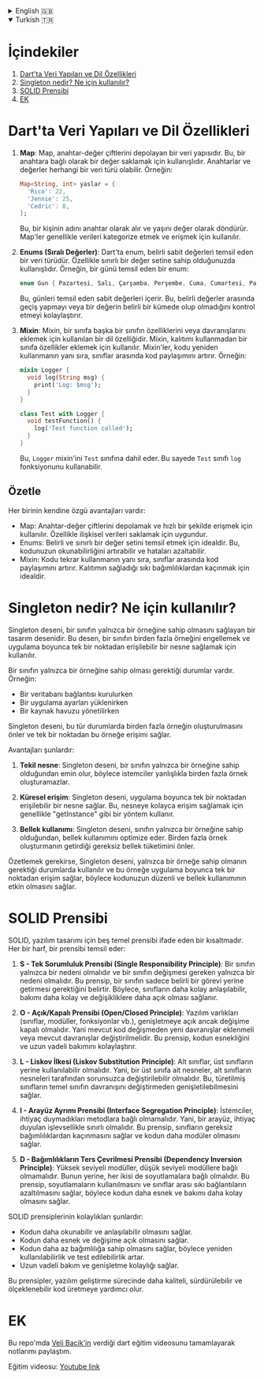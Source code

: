 <details>
    <summary>
        English 🇬🇧
    </summary>

# Contents
1. [Data Structures and Language Features in Dart](#data-structures-and-language-features-in-dart)
4. [What is a Singleton? What is it used for?](#what-is-a-singleton-what-is-it-used-for)
5. [SOLID Principle](#solid-principle)
6. [APPENDIX](#appendix)

# Data Structures and Language Features in Dart

1. **Map**: A Map is a data structure that stores key-value pairs. It is useful for storing a value associated with a key. Keys and values can be of any data type. For example:

    ```dart
    Map<String, int> ages = {
      'Rico': 22,
      'Jennie': 25,
      'Cedric': 8,
    };
    ```

    This takes a person's name as the key and returns their age as the value. Maps are often used for categorizing and accessing data efficiently.

2. **Enums**: In Dart, an enum is a data type that represents a fixed set of constant values. It is especially useful when you have a limited set of values. For example, an enum representing a day:

    ```dart
    enum Day { Monday, Tuesday, Wednesday, Thursday, Friday, Saturday, Sunday }
    ```

    This includes constant values representing the days. It makes it easy to switch between specific values or check if a value is part of a predefined set.

3. **Mixin**: A mixin is a language feature used to add properties or behaviors of another class to a class. It is used to add features to a class without using inheritance. Mixins enhance code reuse and increase code sharing among classes. For example:

    ```dart
    mixin Logger {
      void log(String msg) {
        print('Log: $msg');
      }
    }

    class Test with Logger {
      void testFunction() {
        log('Test function called');
      }
    }
    ```

    This includes the `Logger` mixin in the `Test` class. Thus, the `Test` class can use the `log` function.

## In Summary
   Each has its unique advantages:

- Map: Used to store and access key-value pairs quickly. It is particularly suitable for storing relational data.
- Enums: Ideal for representing a fixed and limited set of values. This can improve code readability and reduce errors.
- Mixin: Increases code sharing among classes without the tight coupling that inheritance brings, making it ideal for adding reusable code.

# What is a Singleton? What is it used for?
The Singleton pattern is a design pattern that ensures a class has only one instance and provides a global point of access to it. This pattern is used to prevent multiple instances of a class and to provide a single point of access to the object throughout the application.

There are situations where only one instance of a class is needed, such as:

- Establishing a database connection
- Loading application settings
- Managing a resource pool

The Singleton pattern prevents the creation of multiple instances and provides access to this single instance from a single point.

Its advantages include:

1. **Single instance**: Ensures that a class has only one instance, so clients do not accidentally create multiple instances.
   
2. **Global access**: Provides a single point of access to the object throughout the application, usually through a method like "getInstance".

3. **Memory usage**: Optimizes memory usage by ensuring only one instance of the class exists, preventing unnecessary memory consumption from creating multiple instances.

In summary, the Singleton pattern is used when only one instance is needed and provides a single point of access throughout the application, ensuring your code is organized and memory usage is efficient.

# SOLID Principle
SOLID is an acronym representing five principles of software design. Each letter stands for a principle:

1. **S - Single Responsibility Principle**: A class should have only one reason to change, meaning it should have only one job or responsibility. This makes classes easier to understand, maintain, and modify.

2. **O - Open/Closed Principle**: Software entities (classes, modules, functions, etc.) should be open for extension but closed for modification. This means new behavior can be added without modifying existing code, making the codebase more flexible and maintainable.

3. **L - Liskov Substitution Principle**: Subtypes must be substitutable for their base types. That is, objects of a superclass should be replaceable with objects of a subclass without affecting the correctness of the program. This ensures that derived classes extend the base class without changing its behavior.

4. **I - Interface Segregation Principle**: Clients should not be forced to depend on interfaces they do not use. An interface should only have methods that are necessary for the clients. This keeps classes focused and reduces dependencies, making the code more modular.

5. **D - Dependency Inversion Principle**: High-level modules should not depend on low-level modules. Both should depend on abstractions. This principle reduces the coupling between classes and makes the code more flexible and easier to maintain.

The benefits of SOLID principles are:

- They make the code more readable and understandable.
- They make the code more flexible and open to changes.
- They reduce dependencies, increasing reusability and testability.
- They facilitate long-term maintenance and extension of the codebase.

These principles help produce higher quality, sustainable, and scalable code during the software development process.

# APPENDIX
In this repo, I shared my notes after completing the Dart training video provided by [Veli Bacik](https://github.com/VB10).

Training video: [Youtube link](https://www.youtube.com/watch?v=H6NJHb5BJyE&ab_channel=HardwareAndro)

</details>

<details open>
    <summary>
        Turkish 🇹🇷
    </summary>

# İçindekiler
1. [Dart'ta Veri Yapıları ve Dil Özellikleri](#dartta-veri-yapıları-ve-dil-özellikleri)
4. [Singleton nedir? Ne için kullanılır?](#singleton-nedir-ne-için-kullanılır)
5. [SOLID Prensibi](#solid-prensibi)
6. [EK](#ek)

# Dart'ta Veri Yapıları ve Dil Özellikleri

1. **Map**: Map, anahtar-değer çiftlerini depolayan bir veri yapısıdır. Bu, bir anahtara bağlı olarak bir değer saklamak için kullanışlıdır. Anahtarlar ve değerler herhangi bir veri türü olabilir. Örneğin:

    ```dart
    Map<String, int> yaslar = {
      'Rico': 22,
      'Jennie': 25,
      'Cedric': 8,
    };
    ```

    Bu, bir kişinin adını anahtar olarak alır ve yaşını değer olarak döndürür. Map'ler genellikle verileri kategorize etmek ve erişmek için kullanılır.

2. **Enums (Sıralı Değerler)**: Dart'ta enum, belirli sabit değerleri temsil eden bir veri türüdür. Özellikle sınırlı bir değer setine sahip olduğunuzda kullanışlıdır. Örneğin, bir günü temsil eden bir enum:

    ```dart
    enum Gun { Pazartesi, Salı, Çarşamba, Perşembe, Cuma, Cumartesi, Pazar }
    ```

    Bu, günleri temsil eden sabit değerleri içerir. Bu, belirli değerler arasında geçiş yapmayı veya bir değerin belirli bir kümede olup olmadığını kontrol etmeyi kolaylaştırır.

3. **Mixin**: Mixin, bir sınıfa başka bir sınıfın özelliklerini veya davranışlarını eklemek için kullanılan bir dil özelliğidir. Mixin, kalıtımı kullanmadan bir sınıfa özellikler eklemek için kullanılır. Mixin'ler, kodu yeniden kullanmanın yanı sıra, sınıflar arasında kod paylaşımını artırır. Örneğin:

    ```dart
    mixin Logger {
      void log(String msg) {
        print('Log: $msg');
      }
    }

    class Test with Logger {
      void testFunction() {
        log('Test function called');
      }
    }
    ```

    Bu, `Logger` mixin'ini `Test` sınıfına dahil eder. Bu sayede `Test` sınıfı `log` fonksiyonunu kullanabilir.

## Özetle
   Her birinin kendine özgü avantajları vardır:

- Map: Anahtar-değer çiftlerini depolamak ve hızlı bir şekilde erişmek için kullanılır. Özellikle ilişkisel verileri saklamak için uygundur.
- Enums: Belirli ve sınırlı bir değer setini temsil etmek için idealdir. Bu, kodunuzun okunabilirliğini artırabilir ve hataları azaltabilir.
- Mixin: Kodu tekrar kullanmanın yanı sıra, sınıflar arasında kod paylaşımını artırır. Kalıtımın sağladığı sıkı bağımlılıklardan kaçınmak için idealdir.

# Singleton nedir? Ne için kullanılır?
Singleton deseni, bir sınıfın yalnızca bir örneğine sahip olmasını sağlayan bir tasarım desenidir. Bu desen, bir sınıfın birden fazla örneğini engellemek ve uygulama boyunca tek bir noktadan erişilebilir bir nesne sağlamak için kullanılır.

Bir sınıfın yalnızca bir örneğine sahip olması gerektiği durumlar vardır. Örneğin:

- Bir veritabanı bağlantısı kurulurken
- Bir uygulama ayarları yüklenirken
- Bir kaynak havuzu yönetilirken

Singleton deseni, bu tür durumlarda birden fazla örneğin oluşturulmasını önler ve tek bir noktadan bu örneğe erişimi sağlar.

Avantajları şunlardır:

1. **Tekil nesne**: Singleton deseni, bir sınıfın yalnızca bir örneğine sahip olduğundan emin olur, böylece istemciler yanlışlıkla birden fazla örnek oluşturamazlar.
   
2. **Küresel erişim**: Singleton deseni, uygulama boyunca tek bir noktadan erişilebilir bir nesne sağlar. Bu, nesneye kolayca erişim sağlamak için genellikle "getInstance" gibi bir yöntem kullanır.

3. **Bellek kullanımı**: Singleton deseni, sınıfın yalnızca bir örneğine sahip olduğundan, bellek kullanımını optimize eder. Birden fazla örnek oluşturmanın getirdiği gereksiz bellek tüketimini önler.

Özetlemek gerekirse, Singleton deseni, yalnızca bir örneğe sahip olmanın gerektiği durumlarda kullanılır ve bu örneğe uygulama boyunca tek bir noktadan erişim sağlar, böylece kodunuzun düzenli ve bellek kullanımının etkin olmasını sağlar.


# SOLID Prensibi
SOLID, yazılım tasarımı için beş temel prensibi ifade eden bir kısaltmadır. Her bir harf, bir prensibi temsil eder:

1. **S - Tek Sorumluluk Prensibi (Single Responsibility Principle)**: Bir sınıfın yalnızca bir nedeni olmalıdır ve bir sınıfın değişmesi gereken yalnızca bir nedeni olmalıdır. Bu prensip, bir sınıfın sadece belirli bir görevi yerine getirmesi gerektiğini belirtir. Böylece, sınıfların daha kolay anlaşılabilir, bakımı daha kolay ve değişikliklere daha açık olması sağlanır.

2. **O - Açık/Kapalı Prensibi (Open/Closed Principle)**: Yazılım varlıkları (sınıflar, modüller, fonksiyonlar vb.), genişletmeye açık ancak değişime kapalı olmalıdır. Yani mevcut kod değişmeden yeni davranışlar eklenmeli veya mevcut davranışlar değiştirilmelidir. Bu prensip, kodun esnekliğini ve uzun vadeli bakımını kolaylaştırır.

3. **L - Liskov İlkesi (Liskov Substitution Principle)**: Alt sınıflar, üst sınıfların yerine kullanılabilir olmalıdır. Yani, bir üst sınıfa ait nesneler, alt sınıfların nesneleri tarafından sorunsuzca değiştirilebilir olmalıdır. Bu, türetilmiş sınıfların temel sınıfın davranışını değiştirmeden genişletilebilmesini sağlar.

4. **I - Arayüz Ayrımı Prensibi (Interface Segregation Principle)**: İstemciler, ihtiyaç duymadıkları metodlara bağlı olmamalıdır. Yani, bir arayüz, ihtiyaç duyulan işlevsellikle sınırlı olmalıdır. Bu prensip, sınıfların gereksiz bağımlılıklardan kaçınmasını sağlar ve kodun daha modüler olmasını sağlar.

5. **D - Bağımlılıkların Ters Çevrilmesi Prensibi (Dependency Inversion Principle)**: Yüksek seviyeli modüller, düşük seviyeli modüllere bağlı olmamalıdır. Bunun yerine, her ikisi de soyutlamalara bağlı olmalıdır. Bu prensip, soyutlamaların kullanılmasını ve sınıflar arası sıkı bağlantıların azaltılmasını sağlar, böylece kodun daha esnek ve bakımı daha kolay olmasını sağlar.

SOLID prensiplerinin kolaylıkları şunlardır:

- Kodun daha okunabilir ve anlaşılabilir olmasını sağlar.
- Kodun daha esnek ve değişime açık olmasını sağlar.
- Kodun daha az bağımlılığa sahip olmasını sağlar, böylece yeniden kullanılabilirlik ve test edilebilirlik artar.
- Uzun vadeli bakım ve genişletme kolaylığı sağlar.

Bu prensipler, yazılım geliştirme sürecinde daha kaliteli, sürdürülebilir ve ölçeklenebilir kod üretmeye yardımcı olur.


# EK
Bu repo'mda [Veli Bacik'in](https://github.com/VB10) verdiği dart eğitim videosunu tamamlayarak notlarımı paylaştım.

Eğitim videosu: [Youtube link](https://www.youtube.com/watch?v=H6NJHb5BJyE&ab_channel=HardwareAndro)
</details>
